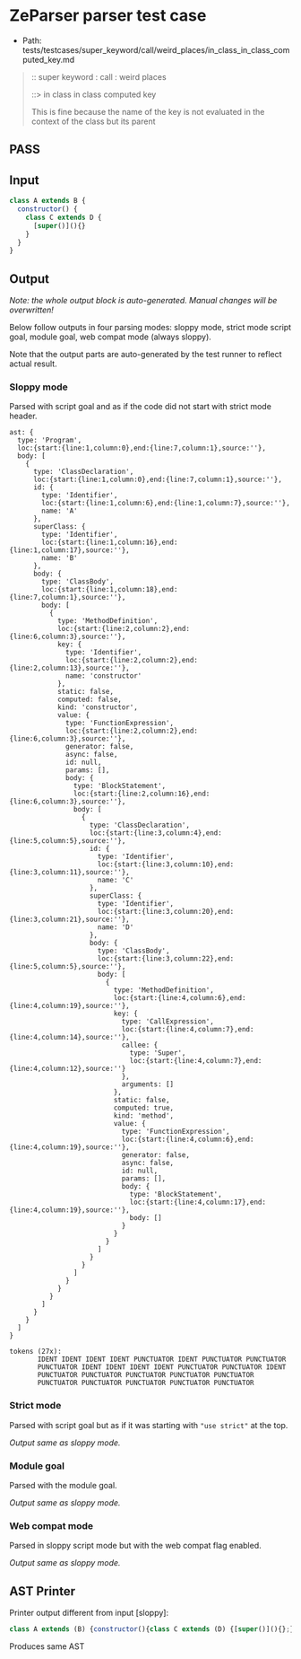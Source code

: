 # ZeParser parser test case

- Path: tests/testcases/super_keyword/call/weird_places/in_class_in_class_computed_key.md

> :: super keyword : call : weird places
>
> ::> in class in class computed key
>
> This is fine because the name of the key is not evaluated in the context of the class but its parent

## PASS

## Input

`````js
class A extends B {
  constructor() {
    class C extends D {
      [super()](){}
    }
  }
}
`````

## Output

_Note: the whole output block is auto-generated. Manual changes will be overwritten!_

Below follow outputs in four parsing modes: sloppy mode, strict mode script goal, module goal, web compat mode (always sloppy).

Note that the output parts are auto-generated by the test runner to reflect actual result.

### Sloppy mode

Parsed with script goal and as if the code did not start with strict mode header.

`````
ast: {
  type: 'Program',
  loc:{start:{line:1,column:0},end:{line:7,column:1},source:''},
  body: [
    {
      type: 'ClassDeclaration',
      loc:{start:{line:1,column:0},end:{line:7,column:1},source:''},
      id: {
        type: 'Identifier',
        loc:{start:{line:1,column:6},end:{line:1,column:7},source:''},
        name: 'A'
      },
      superClass: {
        type: 'Identifier',
        loc:{start:{line:1,column:16},end:{line:1,column:17},source:''},
        name: 'B'
      },
      body: {
        type: 'ClassBody',
        loc:{start:{line:1,column:18},end:{line:7,column:1},source:''},
        body: [
          {
            type: 'MethodDefinition',
            loc:{start:{line:2,column:2},end:{line:6,column:3},source:''},
            key: {
              type: 'Identifier',
              loc:{start:{line:2,column:2},end:{line:2,column:13},source:''},
              name: 'constructor'
            },
            static: false,
            computed: false,
            kind: 'constructor',
            value: {
              type: 'FunctionExpression',
              loc:{start:{line:2,column:2},end:{line:6,column:3},source:''},
              generator: false,
              async: false,
              id: null,
              params: [],
              body: {
                type: 'BlockStatement',
                loc:{start:{line:2,column:16},end:{line:6,column:3},source:''},
                body: [
                  {
                    type: 'ClassDeclaration',
                    loc:{start:{line:3,column:4},end:{line:5,column:5},source:''},
                    id: {
                      type: 'Identifier',
                      loc:{start:{line:3,column:10},end:{line:3,column:11},source:''},
                      name: 'C'
                    },
                    superClass: {
                      type: 'Identifier',
                      loc:{start:{line:3,column:20},end:{line:3,column:21},source:''},
                      name: 'D'
                    },
                    body: {
                      type: 'ClassBody',
                      loc:{start:{line:3,column:22},end:{line:5,column:5},source:''},
                      body: [
                        {
                          type: 'MethodDefinition',
                          loc:{start:{line:4,column:6},end:{line:4,column:19},source:''},
                          key: {
                            type: 'CallExpression',
                            loc:{start:{line:4,column:7},end:{line:4,column:14},source:''},
                            callee: {
                              type: 'Super',
                              loc:{start:{line:4,column:7},end:{line:4,column:12},source:''}
                            },
                            arguments: []
                          },
                          static: false,
                          computed: true,
                          kind: 'method',
                          value: {
                            type: 'FunctionExpression',
                            loc:{start:{line:4,column:6},end:{line:4,column:19},source:''},
                            generator: false,
                            async: false,
                            id: null,
                            params: [],
                            body: {
                              type: 'BlockStatement',
                              loc:{start:{line:4,column:17},end:{line:4,column:19},source:''},
                              body: []
                            }
                          }
                        }
                      ]
                    }
                  }
                ]
              }
            }
          }
        ]
      }
    }
  ]
}

tokens (27x):
       IDENT IDENT IDENT IDENT PUNCTUATOR IDENT PUNCTUATOR PUNCTUATOR
       PUNCTUATOR IDENT IDENT IDENT IDENT PUNCTUATOR PUNCTUATOR IDENT
       PUNCTUATOR PUNCTUATOR PUNCTUATOR PUNCTUATOR PUNCTUATOR
       PUNCTUATOR PUNCTUATOR PUNCTUATOR PUNCTUATOR PUNCTUATOR
`````

### Strict mode

Parsed with script goal but as if it was starting with `"use strict"` at the top.

_Output same as sloppy mode._

### Module goal

Parsed with the module goal.

_Output same as sloppy mode._

### Web compat mode

Parsed in sloppy script mode but with the web compat flag enabled.

_Output same as sloppy mode._

## AST Printer

Printer output different from input [sloppy]:

````js
class A extends (B) {constructor(){class C extends (D) {[super()](){};}};}
````

Produces same AST
